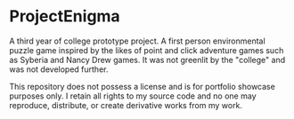 # ProjectEnigma
A third year of college prototype project. A first person environmental puzzle game inspired by the likes of point and click adventure games such as Syberia and Nancy Drew games. It was not greenlit by the "college" and was not developed further. 

This repository does not possess a license and is for portfolio showcase purposes only. I retain all rights to my source code and no one may reproduce, distribute, or create derivative works from my work.
